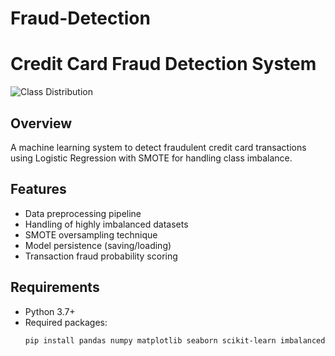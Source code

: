 # Fraud-Detection


# Credit Card Fraud Detection System

![Class Distribution](reports/class_distribution.png)

## Overview
A machine learning system to detect fraudulent credit card transactions using Logistic Regression with SMOTE for handling class imbalance.

## Features
- Data preprocessing pipeline
- Handling of highly imbalanced datasets
- SMOTE oversampling technique
- Model persistence (saving/loading)
- Transaction fraud probability scoring

## Requirements
- Python 3.7+
- Required packages:
  ```bash
  pip install pandas numpy matplotlib seaborn scikit-learn imbalanced-learn joblib
